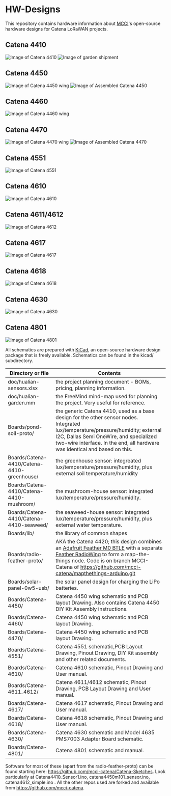 # HW-Designs
This repository contains hardware information about [MCCI](http://www.mcci.com)'s open-source hardware designs for Catena LoRaWAN projects.

Catena 4410
-----------
<img src="/assets/MCCI-Catena-4410-1080x620.jpg" alt="Image of Catena 4410" /> 
<Img src="/assets/catena-4410-hualian-kit-20161104-rough-1024x871.jpg" alt="Image of garden shipment" /> 

Catena 4450
-----------
<img src="/assets/Catena-4450-Wing.jpg" alt="Image of Catena 4450 wing" /> 
<img src="/assets/Assembled-Catena-4450.jpg" alt="Image of Assembled Catena 4450" />

Catena 4460
-----------
<img src="/assets/Catena-4460-wing.jpg" alt="Image of Catena 4460 wing" /> 

Catena 4470
-----------
<img src="/assets/Catena-4470-wing.jpg" alt="Image of Catena 4470 wing" />
<img src="/assets/Catena-4470-Assembled.jpg" alt="Image of Assembled Catena 4470" /> 

Catena 4551
-----------
<img src="/assets/Catena-4551-Proto.jpg" alt="Image of Catena 4551" /> 

Catena 4610
----------------
<img src="/assets/Catena-4610.jpg" alt="Image of Catena 4610" />

Catena 4611/4612
----------------
<img src="/assets/Catena-4612.jpg" alt="Image of Catena 4612" /> 

Catena 4617
----------------
<img src="/assets/Catena-4617.jpg" alt="Image of Catena 4617" />

Catena 4618
----------------
<img src="/assets/Catena-4618.jpg" alt="Image of Catena 4618" />

Catena 4630
----------------
<img src="/assets/Catena-4630-With-PMS7003.jpg" alt="Image of Catena 4630" />

Catena 4801
----------------
<img src="/assets/Catena-4801.jpg" alt="Image of Catena 4801" />

All schematics are prepared with [KiCad](http://kicad-pcb.org/), an open-source hardware design package that is freely available. 
Schematics can be found in the kicad/ subdirectory. 

Directory or file | Contents
------------------|---------
doc/hualian-sensors.xlsx | the project planning document - BOMs, pricing, planning information.
doc/hualian-garden.mm | the FreeMind mind-map used for planning the project. Very useful for reference.
Boards/pond-soil-proto/ | the generic Catena 4410, used as a base design for the other sensor nodes. Integrated lux/temperature/pressure/humidity; external I2C, Dallas Semi OneWire, and specialized two-wire interface. In the end, all hardware was identical and based on this.
Boards/Catena-4410/Catena-4410-greenhouse/ | the greenhouse sensor: integreated lux/temperature/pressure/humidity, plus external soil temperature/humidity
Boards/Catena-4410/Catena-4410-mushroom/ | the mushroom-house sensor: integrated lux/temperature/pressure/humidity.
Boards/Catena-4410/Catena-4410-seaweed/ | the seaweed-house sensor: integrated lux/temperature/pressure/humidity, plus external water temperature.
Boards/lib/ | the library of common shapes
Boards/radio-feather-proto/ | AKA the Catena 4420; this design combines an [Adafruit Feather M0 BTLE](https://www.adafruit.com/products/2995) with a separate [Feather RadioWing](https://www.adafruit.com/products/3231) to form a map-the-things node. Code is on branch MCCI-Catena of https://github.com/mcci-catena/mapthethings-arduino.git 
Boards/solar-panel-0w5-usb/ | the solar panel design for charging the LiPo batteries.
Boards/Catena-4450/ | Catena 4450 wing schematic and PCB layout Drawing. Also contains Catena 4450 DIY Kit Assembly instructions.
Boards/Catena-4460/ | Catena 4450 wing schematic and PCB layout Drawing.
Boards/Catena-4470/ | Catena 4450 wing schematic and PCB layout Drawing.
Boards/Catena-4551/ | Catena 4551 schematic,PCB Layout Drawing, Pinout Drawing, DIY Kit assembly and other related documents.
Boards/Catena-4610/ | Catena 4610 schematic, Pinout Drawing and User manual.
Boards/Catena-4611_4612/ | Catena 4611/4612 schematic, Pinout Drawing, PCB Layout Drawing and User manual.
Boards/Catena-4617/ | Catena 4617 schematic, Pinout Drawing and User manual.
Boards/Catena-4618/ | Catena 4618 schematic, Pinout Drawing and User manual.
Boards/Catena-4630/ | Catena 4630 schematic and Model 4635 PMS7003 Adapter Board schematic.
Boards/Catena-4801/ | Catena 4801 schematic and manual.

Software for most of these (apart from the radio-feather-proto) can be found starting here: https://github.com/mcci-catena/Catena-Sketches.
Look particularly at Catena4410_Sensor1.ino, catena4450m101_sensor.ino, catena4612_simple.ino . All the other repos used are forked and available from https://github.com/mcci-catena.

